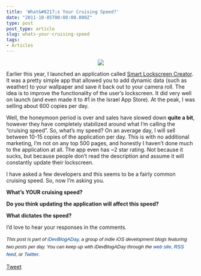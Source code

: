 ```yaml
---
title: 'What&#8217;s Your Cruising Speed?'
date: "2011-10-05T00:00:00.000Z"
type: post 
post_type: article
slug: whats-your-cruising-speed
tags: 
- Articles
---
```

<center>
  <img src="http://f.cl.ly/items/3i3A3o3o0M3O1I3G3K3M/2009-porsche-911-carrera-19_460x0w.jpg" />
</center>

Earlier this year, I launched an application called [Smart Lockscreen Creator][1]. It was a pretty simple app that allowed you to add dynamic data (such as weather) to your wallpaper and save it back out to your camera roll. The idea is to improve the functionality of the user&#8217;s lockscreen. It did very well on launch (and even made it to #1 in the Israel App Store). At the peak, I was selling about 600 copies per day.

Well, the honeymoon period is over and sales have slowed down **quite a bit**, however they have completely stabilized around what I&#8217;m calling the &#8220;cruising speed&#8221;. So, what&#8217;s my speed? On an average day, I will sell between 10-15 copies of the application per day. This is with no additional marketing, I&#8217;m not on any top 500 pages, and honestly I haven&#8217;t done much to the application at all. The app even has ~2 star rating. Not because it sucks, but because people don&#8217;t read the description and assume it will constantly update their lockscreen.

I have asked a few developers and this seems to be a fairly common cruising speed. So, now I&#8217;m asking you.

**What&#8217;s YOUR cruising speed?**

**Do you think updating the application will affect this speed?**

**What dictates the speed?**

I&#8217;d love to hear your responses in the comments.

<span style="font-family: ‘Lucida Grande’;"><strong><span style="font-weight: normal;"><span style="font-family: arial, verdana, tahoma, sans-serif; font-size: 13px; line-height: 20px;"><em>﻿﻿This post is part of <a style="text-decoration: none; color: #004199; padding: 0px; margin: 0px;" href="http://idevblogaday.com/">iDevBlogADay</a>, a group of indie iOS development blogs featuring two posts per day. You can keep up with iDevBlogADay through the <a style="text-decoration: none; color: #004199; padding: 0px; margin: 0px;" href="http://idevblogaday.com/">web site</a>, <a style="text-decoration: none; color: #004199; padding: 0px; margin: 0px;" href="http://feeds.feedburner.com/idevblogaday">RSS feed</a>, or <a style="text-decoration: none; color: #004199; padding: 0px; margin: 0px;" href="http://twitter.com/#search?q=%23idevblogaday">Twitter</a>.</em></span></span></strong></span>

<div style="">
  <a href="http://twitter.com/share" class="twitter-share-button" data-count="horizontal" data-text="What&#8217;s Your Cruising Speed?" data-url="http://brandontreb.com/whats-your-cruising-speed"  data-via="brandontreb" data-related="brandontreb:">Tweet</a>
</div>

 [1]: http://itunes.apple.com/us/app/smart-lockscreen-creator/id419890996?mt=8